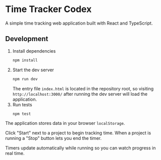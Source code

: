 # Time Tracker Codex

A simple time tracking web application built with React and TypeScript.

## Development

1. Install dependencies
   ```bash
   npm install
   ```
2. Start the dev server
   ```bash
   npm run dev
   ```
   The entry file `index.html` is located in the repository root, so visiting
   `http://localhost:3000/` after running the dev server will load the
   application.
3. Run tests
   ```bash
   npm test
   ```

The application stores data in your browser `localStorage`.

Click "Start" next to a project to begin tracking time. When a project is running a "Stop" button lets you end the timer.

Timers update automatically while running so you can watch progress in real time.
